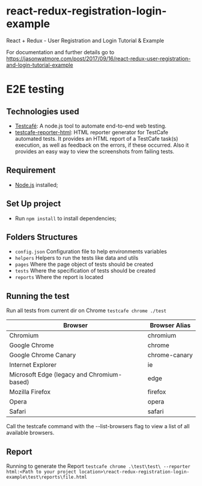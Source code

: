 # react-redux-registration-login-example

React + Redux - User Registration and Login Tutorial & Example

For documentation and further details go to https://jasonwatmore.com/post/2017/09/16/react-redux-user-registration-and-login-tutorial-example

# E2E testing

## Technologies used

* [Testcafé](https://devexpress.github.io/testcafe/): A node.js tool to automate end-to-end web testing.
* [testcafe-reporter-html](https://www.npmjs.com/package/testcafe-reporter-html): HTML reporter generator for TestCafe automated tests. It provides an HTML report of a TestCafe task(s) execution, as well as feedback on the errors, if these occurred. Also it provides an easy way to view the screenshots from failing tests.

## Requirement

- [Node.js](https://nodejs.org/en/download/) installed;

## Set Up project

- Run ```npm install``` to install dependencies;

## Folders Structures

* ```config.json``` Configuration file to help environments variables
* ```helpers``` Helpers to run the tests like data and utils
* ```pages``` Where the page object of tests should be created
* ```tests``` Where the specification of tests should be created
* ```reports``` Where the report is located

## Running the test

Run all tests from current dir on Chrome ```testcafe chrome ./test``` 

| Browser                                    | Browser Alias |
|--------------------------------------------|---------------|
| Chromium                                   | chromium      |
| Google Chrome                              | chrome        |
| Google Chrome Canary                       | chrome-canary |
| Internet Explorer                          | ie            |
| Microsoft Edge (legacy and Chromium-based) | edge          |
| Mozilla Firefox                            | firefox       |
| Opera                                      | opera         |
| Safari                                     | safari        |

Call the testcafe command with the --list-browsers flag to view a list of all available browsers.

## Report

Running to generate the Report ```testcafe chrome .\test\test\ --reporter html:<Path to your project location>\react-redux-registration-login-example\test\reports\file.html```
    